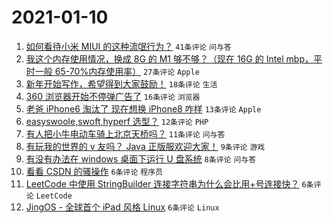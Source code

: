# 2021-01-10

1. [如何看待小米 MIUI 的这种流氓行为？](https://www.v2ex.com/t/743466) `41条评论` `问与答`
1. [我这个内存使用情况，换成 8G 的 M1 够不够？（现在 16G 的 Intel mbp，平时一般 65-70%内存使用率）](https://www.v2ex.com/t/743470) `27条评论` `Apple`
1. [新年开始写作，希望得到大家鼓励！](https://www.v2ex.com/t/743484) `18条评论` `生活`
1. [360 浏览器开始不停弹广告了](https://www.v2ex.com/t/743487) `16条评论` `浏览器`
1. [老爸 iPhone6 淘汰了 现在想换 iPhone8 咋样](https://www.v2ex.com/t/743490) `13条评论` `Apple`
1. [easyswoole,swoft,hyperf 选型？](https://www.v2ex.com/t/743468) `12条评论` `PHP`
1. [有人把小牛电动车骑上北京天桥吗？](https://www.v2ex.com/t/743471) `11条评论` `问与答`
1. [有玩我的世界的 v 友吗？ Java 正版服欢迎大家！](https://www.v2ex.com/t/743463) `9条评论` `游戏`
1. [有没有办法在 windows 桌面下运行 U 盘系统](https://www.v2ex.com/t/743465) `8条评论` `问与答`
1. [看看 CSDN 的骚操作](https://www.v2ex.com/t/743494) `6条评论` `程序员`
1. [LeetCode 中使用 StringBuilder 连接字符串为什么会比用+号连接快？](https://www.v2ex.com/t/743492) `6条评论` `LeetCode`
1. [JingOS - 全球首个 iPad 风格 Linux](https://www.v2ex.com/t/743482) `6条评论` `Linux`
